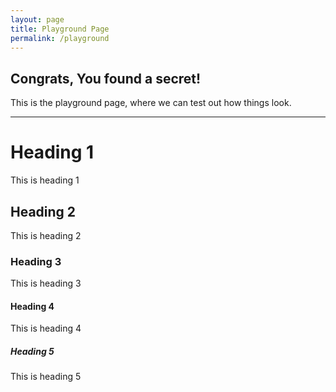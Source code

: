 ```yaml
---
layout: page
title: Playground Page
permalink: /playground
---
```


## Congrats, You found a secret!  
This is the playground page, where we can test out how things look.
***

# Heading 1
This is heading 1

## Heading 2
This is heading 2

### Heading 3
This is heading 3

#### Heading 4
This is heading 4

##### Heading 5
This is heading 5